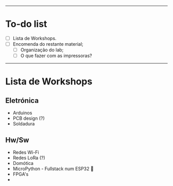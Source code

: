 ***

# To-do list
- [ ] Lista de Workshops.
- [ ] Encomenda do restante material;
	- [ ] Organização do lab;
	- [ ] O que fazer com as impressoras?
***
# Lista de Workshops
## Eletrónica
- Arduinos
- PCB design (?)
- Soldadura

## Hw/Sw
- Redes Wi-Fi
- Redes LoRa (?)
- Domótica
- MicroPython - Fullstack num ESP32 👀
- FPGA's
- 

